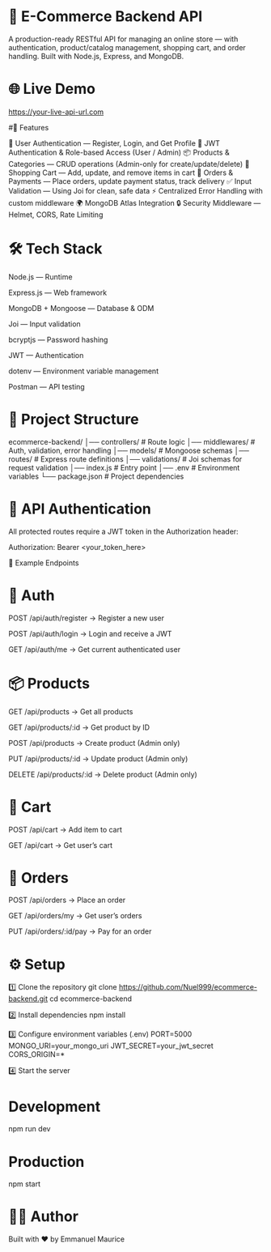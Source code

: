 # 🛒 E-Commerce Backend API

A production-ready RESTful API for managing an online store — with authentication, product/catalog management, shopping cart, and order handling. Built with Node.js, Express, and MongoDB.

# 🌐 Live Demo
https://your-live-api-url.com

 #🚀 Features

👤 User Authentication — Register, Login, and Get Profile
🔑 JWT Authentication & Role-based Access (User / Admin)
📦 Products & Categories — CRUD operations (Admin-only for create/update/delete)
🛒 Shopping Cart — Add, update, and remove items in cart
📑 Orders & Payments — Place orders, update payment status, track delivery
✅ Input Validation — Using Joi for clean, safe data
⚡ Centralized Error Handling with custom middleware
🌍 MongoDB Atlas Integration
🔒 Security Middleware — Helmet, CORS, Rate Limiting

# 🛠 Tech Stack

Node.js — Runtime

Express.js — Web framework

MongoDB + Mongoose — Database & ODM

Joi — Input validation

bcryptjs — Password hashing

JWT — Authentication

dotenv — Environment variable management

Postman — API testing

# 📂 Project Structure
ecommerce-backend/
│── controllers/ # Route logic
│── middlewares/ # Auth, validation, error handling
│── models/ # Mongoose schemas
│── routes/ # Express route definitions
│── validations/ # Joi schemas for request validation
│── index.js # Entry point
│── .env # Environment variables
└── package.json # Project dependencies

# 🔐 API Authentication

All protected routes require a JWT token in the Authorization header:

Authorization: Bearer <your_token_here>

📡 Example Endpoints
# 🔑 Auth

POST /api/auth/register → Register a new user

POST /api/auth/login → Login and receive a JWT

GET /api/auth/me → Get current authenticated user

# 📦 Products

GET /api/products → Get all products

GET /api/products/:id → Get product by ID

POST /api/products → Create product (Admin only)

PUT /api/products/:id → Update product (Admin only)

DELETE /api/products/:id → Delete product (Admin only)

# 🛒 Cart

POST /api/cart → Add item to cart

GET /api/cart → Get user’s cart

# 📑 Orders

POST /api/orders → Place an order

GET /api/orders/my → Get user’s orders

PUT /api/orders/:id/pay → Pay for an order

# ⚙️ Setup
1️⃣ Clone the repository
git clone https://github.com/Nuel999/ecommerce-backend.git
cd ecommerce-backend

2️⃣ Install dependencies
npm install

3️⃣ Configure environment variables (.env)
PORT=5000
MONGO_URI=your_mongo_uri
JWT_SECRET=your_jwt_secret
CORS_ORIGIN=\*

4️⃣ Start the server

# Development

npm run dev

# Production

npm start

# 👨‍💻 Author

Built with ❤️ by Emmanuel Maurice
